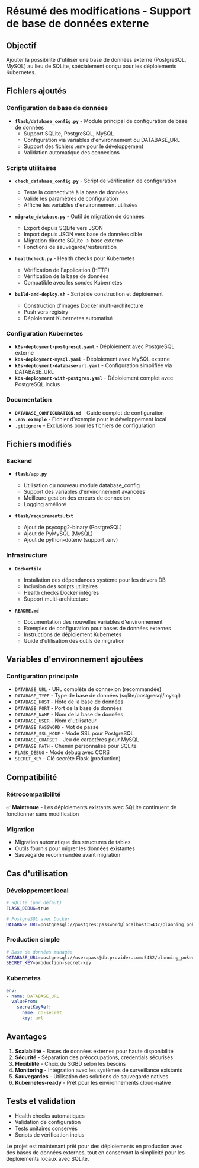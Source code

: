 # Résumé des modifications - Support de base de données externe

## Objectif
Ajouter la possibilité d'utiliser une base de données externe (PostgreSQL, MySQL) au lieu de SQLite, spécialement conçu pour les déploiements Kubernetes.

## Fichiers ajoutés

### Configuration de base de données
- **`flask/database_config.py`** - Module principal de configuration de base de données
  - Support SQLite, PostgreSQL, MySQL
  - Configuration via variables d'environnement ou DATABASE_URL
  - Support des fichiers .env pour le développement
  - Validation automatique des connexions

### Scripts utilitaires
- **`check_database_config.py`** - Script de vérification de configuration
  - Teste la connectivité à la base de données
  - Valide les paramètres de configuration
  - Affiche les variables d'environnement utilisées

- **`migrate_database.py`** - Outil de migration de données
  - Export depuis SQLite vers JSON
  - Import depuis JSON vers base de données cible
  - Migration directe SQLite → base externe
  - Fonctions de sauvegarde/restauration

- **`healthcheck.py`** - Health checks pour Kubernetes
  - Vérification de l'application (HTTP)
  - Vérification de la base de données
  - Compatible avec les sondes Kubernetes

- **`build-and-deploy.sh`** - Script de construction et déploiement
  - Construction d'images Docker multi-architecture
  - Push vers registry
  - Déploiement Kubernetes automatisé

### Configuration Kubernetes
- **`k8s-deployment-postgresql.yaml`** - Déploiement avec PostgreSQL externe
- **`k8s-deployment-mysql.yaml`** - Déploiement avec MySQL externe  
- **`k8s-deployment-database-url.yaml`** - Configuration simplifiée via DATABASE_URL
- **`k8s-deployment-with-postgres.yaml`** - Déploiement complet avec PostgreSQL inclus

### Documentation
- **`DATABASE_CONFIGURATION.md`** - Guide complet de configuration
- **`.env.example`** - Fichier d'exemple pour le développement local
- **`.gitignore`** - Exclusions pour les fichiers de configuration

## Fichiers modifiés

### Backend
- **`flask/app.py`**
  - Utilisation du nouveau module database_config
  - Support des variables d'environnement avancées
  - Meilleure gestion des erreurs de connexion
  - Logging amélioré

- **`flask/requirements.txt`**
  - Ajout de psycopg2-binary (PostgreSQL)
  - Ajout de PyMySQL (MySQL)
  - Ajout de python-dotenv (support .env)

### Infrastructure
- **`Dockerfile`**
  - Installation des dépendances système pour les drivers DB
  - Inclusion des scripts utilitaires
  - Health checks Docker intégrés
  - Support multi-architecture

- **`README.md`**
  - Documentation des nouvelles variables d'environnement
  - Exemples de configuration pour bases de données externes
  - Instructions de déploiement Kubernetes
  - Guide d'utilisation des outils de migration

## Variables d'environnement ajoutées

### Configuration principale
- `DATABASE_URL` - URL complète de connexion (recommandée)
- `DATABASE_TYPE` - Type de base de données (sqlite/postgresql/mysql)
- `DATABASE_HOST` - Hôte de la base de données
- `DATABASE_PORT` - Port de la base de données
- `DATABASE_NAME` - Nom de la base de données
- `DATABASE_USER` - Nom d'utilisateur
- `DATABASE_PASSWORD` - Mot de passe
- `DATABASE_SSL_MODE` - Mode SSL pour PostgreSQL
- `DATABASE_CHARSET` - Jeu de caractères pour MySQL
- `DATABASE_PATH` - Chemin personnalisé pour SQLite
- `FLASK_DEBUG` - Mode debug avec CORS
- `SECRET_KEY` - Clé secrète Flask (production)

## Compatibilité

### Rétrocompatibilité
✅ **Maintenue** - Les déploiements existants avec SQLite continuent de fonctionner sans modification

### Migration
- Migration automatique des structures de tables
- Outils fournis pour migrer les données existantes
- Sauvegarde recommandée avant migration

## Cas d'utilisation

### Développement local
```bash
# SQLite (par défaut)
FLASK_DEBUG=true

# PostgreSQL avec Docker
DATABASE_URL=postgresql://postgres:password@localhost:5432/planning_poker
```

### Production simple
```bash
# Base de données managée
DATABASE_URL=postgresql://user:pass@db.provider.com:5432/planning_poker
SECRET_KEY=production-secret-key
```

### Kubernetes
```yaml
env:
- name: DATABASE_URL
  valueFrom:
    secretKeyRef:
      name: db-secret
      key: url
```

## Avantages

1. **Scalabilité** - Bases de données externes pour haute disponibilité
2. **Sécurité** - Séparation des préoccupations, credentials sécurisés
3. **Flexibilité** - Choix du SGBD selon les besoins
4. **Monitoring** - Intégration avec les systèmes de surveillance existants
5. **Sauvegardes** - Utilisation des solutions de sauvegarde natives
6. **Kubernetes-ready** - Prêt pour les environnements cloud-native

## Tests et validation

- Health checks automatiques
- Validation de configuration
- Tests unitaires conservés
- Scripts de vérification inclus

Le projet est maintenant prêt pour des déploiements en production avec des bases de données externes, tout en conservant la simplicité pour les déploiements locaux avec SQLite.
